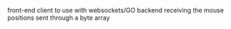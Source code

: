front-end client to use with websockets/GO backend receiving the mouse positions sent through a byte array
